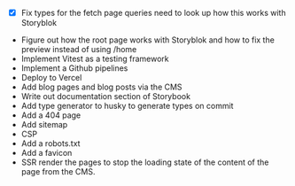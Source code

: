- [x] Fix types for the fetch page queries need to look up how this works with Storyblok
- Figure out how the root page works with Storyblok and how to fix the preview instead of using /home
- Implement Vitest as a testing framework
- Implement a Github pipelines
- Deploy to Vercel
- Add blog pages and blog posts via the CMS 
- Write out documentation section of Storybook
- Add type generator to husky to generate types on commit
- Add a 404 page
- Add sitemap
- CSP
- Add a robots.txt
- Add a favicon
- SSR render the pages to stop the loading state of the content of the page from the CMS.
